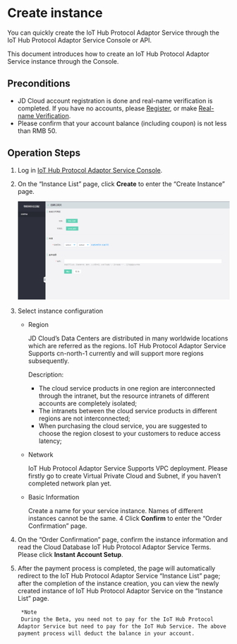 # Create instance

You can quickly create the IoT Hub Protocol Adaptor Service through the IoT Hub Protocol Adaptor Service   Console or API.

This document introduces how to create an IoT Hub Protocol Adaptor Service   instance through the Console.

## Preconditions
- JD Cloud account registration is done and real-name verification is completed. If you have no accounts, please [Register](https://accounts.jdcloud.com/p/regPage?source=jdcloud%26ReturnUrl=%2f%2fuc.jdcloud.com%2fpassport%2fcomplete%3freturnUrl%3dhttp%3A%2F%2Fuc.jdcloud.com%2Fredirect%2FloginRouter%3FreturnUrl%3Dhttps%253A%252F%252Fwww.jdcloud.com%252Fhelp%252Fdetail%252F734%252FisCatalog%252F1), or make [Real-name Verification](https://uc.jdcloud.com/account/certify).
- Please confirm that your account balance (including coupon) is not less than RMB 50.

## Operation Steps
1. Log in [IoT Hub Protocol Adaptor Service   Console](https://iot-console.jdcloud.com/iot-protocol-adaptor).
2. On the “Instance List” page, click **Create** to enter the “Create Instance” page.

    ![创建实例](../../../../image/IoT/IoT-Hub-Protocol-Adaptor/iotpa-001.png)
	
3. Select instance configuration

	- Region
	
       JD Cloud’s Data Centers are distributed in many worldwide locations which are referred as the regions. IoT Hub Protocol Adaptor Service   Supports cn-north-1 currently and will support more regions subsequently.

	   Description:
	   - The cloud service products in one region are interconnected through the intranet, but the resource intranets of different accounts are completely isolated;
	   - The intranets between the cloud service products in different regions are not interconnected;
	   - When purchasing the cloud service, you are suggested to choose the region closest to your customers to reduce access latency;
	   
	- Network
	
	   IoT Hub Protocol Adaptor Service  Supports VPC deployment. Please firstly go to create Virtual Private Cloud and Subnet, if you haven’t completed network plan yet.
	   
	- Basic Information
	
	    Create a name for your service instance. Names of different instances cannot be the same.
4 Click **Confirm** to enter the “Order Confirmation” page.
6. On the “Order Confirmation” page, confirm the instance information and read the Cloud Database IoT Hub Protocol Adaptor   Service Terms. Please click **Instant Account Setup**.
7. After the payment process is completed, the page will automatically redirect to the IoT Hub Protocol Adaptor Service   “Instance List” page; after the completion of the instance creation, you can view the newly created instance of IoT Hub Protocol Adaptor Service   on the “Instance List” page.

		*Note
		During the Beta, you need not to pay for the IoT Hub Protocol Adaptor Service but need to pay for the IoT Hub Service. The above payment process will deduct the balance in your account.
